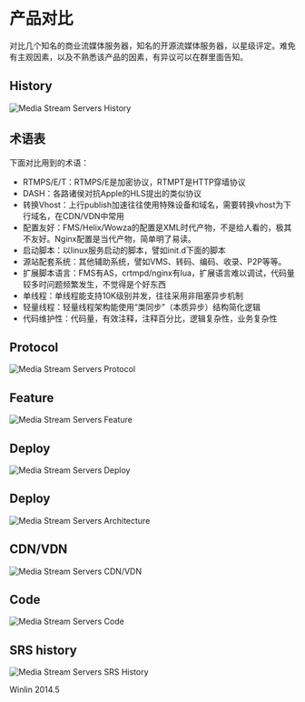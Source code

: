 # 产品对比

对比几个知名的商业流媒体服务器，知名的开源流媒体服务器，以星级评定。难免有主观因素，以及不熟悉该产品的因素，有异议可以在群里面告知。

## History

![Media Stream Servers History](http://winlinvip.github.io/srs.release/wiki/images/compare/100.release.png)

## 术语表

下面对比用到的术语：
* RTMPS/E/T：RTMPS/E是加密协议，RTMPT是HTTP穿墙协议
* DASH：各路诸侯对抗Apple的HLS提出的类似协议
* 转换Vhost：上行publish加速往往使用特殊设备和域名，需要转换vhost为下行域名，在CDN/VDN中常用
* 配置友好：FMS/Helix/Wowza的配置是XML时代产物，不是给人看的，极其不友好。Nginx配置是当代产物，简单明了易读。
* 启动脚本：以linux服务启动的脚本，譬如init.d下面的脚本
* 源站配套系统：其他辅助系统，譬如VMS、转码、编码、收录、P2P等等。
* 扩展脚本语言：FMS有AS，crtmpd/nginx有lua，扩展语言难以调试，代码量较多时问题频繁发生，不觉得是个好东西
* 单线程：单线程能支持10K级别并发，往往采用非阻塞异步机制
* 轻量线程：轻量线程架构能使用“类同步”（本质异步）结构简化逻辑
* 代码维护性：代码量，有效注释，注释百分比，逻辑复杂性，业务复杂性

## Protocol

![Media Stream Servers Protocol](http://winlinvip.github.io/srs.release/wiki/images/compare/200.protocol.png)

## Feature

![Media Stream Servers Feature](http://winlinvip.github.io/srs.release/wiki/images/compare/300.feature.png)

## Deploy

![Media Stream Servers Deploy](http://winlinvip.github.io/srs.release/wiki/images/compare/400.deploy.png)

## Deploy

![Media Stream Servers Architecture](http://winlinvip.github.io/srs.release/wiki/images/compare/500.arch.png)

## CDN/VDN

![Media Stream Servers CDN/VDN](http://winlinvip.github.io/srs.release/wiki/images/compare/600.cdn.png)

## Code

![Media Stream Servers Code](http://winlinvip.github.io/srs.release/wiki/images/compare/700.code.png)

## SRS history

![Media Stream Servers SRS History](http://winlinvip.github.io/srs.release/wiki/images/compare/800.srs.higtory.png)

Winlin 2014.5